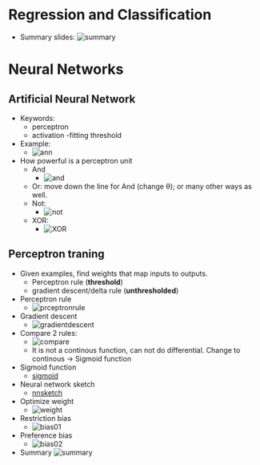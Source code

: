 # Regression and Classification
- Summary slides:
![summary](https://raw.githubusercontent.com/suereey/ML7641_Fall2021_StudyNotes/main/Screenshot/SL2SL3_Screenshot/1_regressionsummary.PNG)

# Neural Networks
## Artificial Neural Network
- Keywords:
    - perceptron
    - activation 
    -fitting threshold
- Example: 
    - ![ann](https://raw.githubusercontent.com/suereey/ML7641_Fall2021_StudyNotes/main/Screenshot/SL2SL3_Screenshot/2_ArtificialNN.PNG)
- How powerful is a perceptron unit
    - And
        - ![and](https://raw.githubusercontent.com/suereey/ML7641_Fall2021_StudyNotes/main/Screenshot/SL2SL3_Screenshot/3_perceptron.PNG)
    - Or: move down the line for And (change θ); or many other ways as well.
    - Not:
        - ![not](https://raw.githubusercontent.com/suereey/ML7641_Fall2021_StudyNotes/main/Screenshot/SL2SL3_Screenshot/5_perceptron.PNG)
    - XOR:
        - ![XOR](https://raw.githubusercontent.com/suereey/ML7641_Fall2021_StudyNotes/main/Screenshot/SL2SL3_Screenshot/6_perceptron.PNG)

## Perceptron traning
- Given examples, find weights that map inputs to outputs.
    - Perceptron rule (**threshold**)
    - gradient descent/delta rule (**unthresholded**)
- Perceptron rule
    - ![prceptronrule](https://raw.githubusercontent.com/suereey/ML7641_Fall2021_StudyNotes/main/Screenshot/SL2SL3_Screenshot/7_perceptron.PNG)
- Gradient descent
    - ![gradientdescent](https://raw.githubusercontent.com/suereey/ML7641_Fall2021_StudyNotes/main/Screenshot/SL2SL3_Screenshot/8_perceptron.PNG)
- Compare 2 rules:
    - ![compare](https://raw.githubusercontent.com/suereey/ML7641_Fall2021_StudyNotes/main/Screenshot/SL2SL3_Screenshot/9_perceptron.PNG)
    - It is not a continous function, can not do differential. Change to continous -> Sigmoid function
- Sigmoid function
    - [sigmoid]()
- Neural network sketch
    - [nnsketch]()
- Optimize weight
    - ![weight]()
- Restriction bias
    - ![bias01]()
- Preference bias
    - ![bias02]()
- Summary
![summary]()